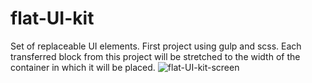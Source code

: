 # flat-UI-kit
Set of replaceable UI elements. 
First project using gulp and scss. 
Each transferred block from this project will be stretched to the width of the container in which it will be placed.
![flat-UI-kit-screen](https://user-images.githubusercontent.com/103335620/177176610-f4287c17-df0e-4903-8a48-786a89aef1f3.png)
